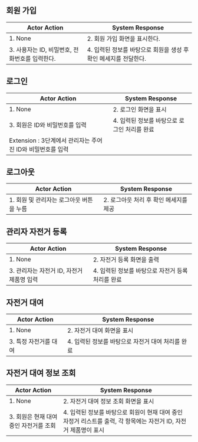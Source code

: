 ## 회원 가입

| Actor Action                                                                 | System Response          |
| ---------------------------------------------------------------------------- | ------------------------ |
| 1. None | 2. 회원 가입 화면을 표시한다.|
| 3. 사용자는 ID, 비밀번호, 전화번호를 입력한다. | 4. 입력된 정보를 바탕으로 회원을 생성 후 확인 메세지를 전달한다.|

## 로그인

| Actor Action                 | System Response          |
| ---------------------------- | ------------------------ |
| 1. None | 2. 로그인 화면을 표시|
| 3. 회원은 ID와 비밀번호를 입력 | 4. 입력된 정보를 바탕으로 로그인 처리를 완료|
| Extension : 3단계에서 관리자는 주어진 ID와 비밀번호를 입력 |

## 로그아웃

| Actor Action            | System Response          |
| ----------------------- | ------------------------ |
| 1. 회원 및 관리자는 로그아웃 버튼을 누름 |2. 로그아웃 처리 후 확인 메세지를 제공|

## 관리자 자전거 등록

| Actor Action                                                                                 | System Response          |
| -------------------------------------------------------------------------------------------- | ------------------------ |
| 1. None                                                                                      | 2. 자전거 등록 화면을 출력 |
| 3. 관리자는 자전거 ID, 자전거 제품명 입력 | 4. 입력된 정보를 바탕으로 자전거 등록 처리를 완료           |

## 자전거 대여

| Actor Action        | System Response          |
| ------------------- | ------------------------ |
| 1. None | 2. 자전거 대여 화면을 표시 |
| 3. 특정 자전거를 대여 | 4. 입력된 정보를 바탕으로 자전거 대여 처리를 완료|

## 자전거 대여 정보 조회

| Actor Action        | System Response          |
| ------------------- | ------------------------ |
| 1. None | 2. 자전거 대여 정보 조회 화면을 표시 |
| 3. 회원은 현재 대여 중인 자전거를 조회| 4. 입력된 정보를 바탕으로 회원이 현재 대여 중인 자정거 리스트를 출력, 각 항목에는 자전거 ID, 자전거 제품명이 표시|
